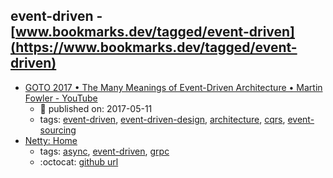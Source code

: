event-driven - [www.bookmarks.dev/tagged/event-driven](https://www.bookmarks.dev/tagged/event-driven)
---
* [GOTO 2017 • The Many Meanings of Event-Driven Architecture • Martin Fowler - YouTube](https://www.youtube.com/watch?v=STKCRSUsyP0)
    * :calendar: published on: 2017-05-11
    * tags: [event-driven](../tags/event-driven.md), [event-driven-design](../tags/event-driven-design.md), [architecture](../tags/architecture.md), [cqrs](../tags/cqrs.md), [event-sourcing](../tags/event-sourcing.md)
* [Netty: Home](https://netty.io/)
    * tags: [async](../tags/async.md), [event-driven](../tags/event-driven.md), [grpc](../tags/grpc.md)
    * :octocat: [github url](https://github.com/netty/netty)
